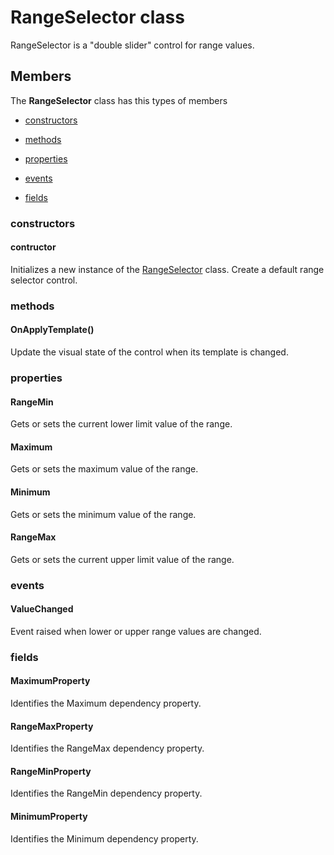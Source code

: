 
# RangeSelector class

RangeSelector is a "double slider" control for range values.

## Members

The **RangeSelector** class has this types of members

* [constructors](#constructors)

* [methods](#methods)

* [properties](#properties)

* [events](#events)

* [fields](#fields)

### constructors

#### contructor

Initializes a new instance of the [RangeSelector](Microsoft_Toolkit_Uwp_UI_Controls_RangeSelector.md) class.            Create a default range selector control.

### methods

#### OnApplyTemplate()

Update the visual state of the control when its template is changed.

### properties

#### RangeMin

Gets or sets the current lower limit value of the range.

#### Maximum

Gets or sets the maximum value of the range.

#### Minimum

Gets or sets the minimum value of the range.

#### RangeMax

Gets or sets the current upper limit value of the range.

### events

#### ValueChanged

Event raised when lower or upper range values are changed.

### fields

#### MaximumProperty

Identifies the Maximum dependency property.

#### RangeMaxProperty

Identifies the RangeMax dependency property.

#### RangeMinProperty

Identifies the RangeMin dependency property.

#### MinimumProperty

Identifies the Minimum dependency property.
